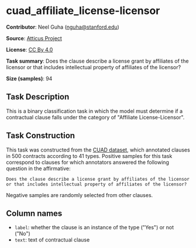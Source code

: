 # cuad_affiliate_license-licensor 
 **Contributor**: Neel Guha (nguha@stanford.edu)
 
 **Source**: [Atticus Project](https://www.atticusprojectai.org/cuad>)
 
 **License**: [CC By 4.0](https://creativecommons.org/licenses/by/4.0/)
 
 **Task summary**: Does the clause describe a license grant by affiliates of the licensor or that includes intellectual property of affiliates of the licensor?
 
 **Size (samples)**: 94
 
 ## Task Description
 
 This is a binary classification task in which the model must determine if a contractual clause falls under the category of "Affiliate License-Licensor".
 
 ## Task Construction
 
 This task was constructed from the [CUAD dataset](https://www.atticusprojectai.org/cuad), which annotated clauses in 500 contracts according to 41 types. Positive samples for this task correspond to clauses for which annotators answered the following question in the affirmative:
 
 ```text
 Does the clause describe a license grant by affiliates of the licensor or that includes intellectual property of affiliates of the licensor?
 ```
 
 Negative samples are randomly selected from other clauses.
 
 ## Column names
 
 - `label`: whether the clause is an instance of the type ("Yes") or not ("No")
 - `text`: text of contractual clause